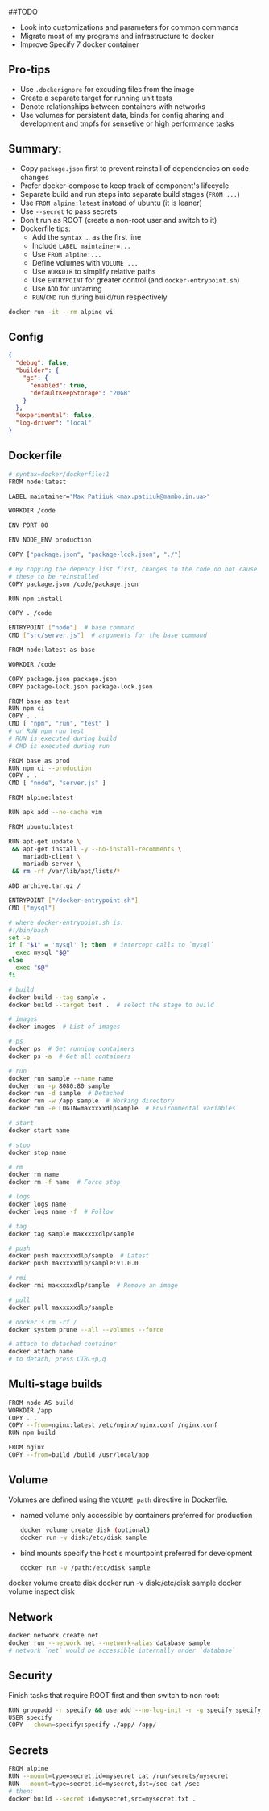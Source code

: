 ##TODO
* Look into customizations and parameters for common commands
* Migrate most of my programs and infrastructure to docker
* Improve Specify 7 docker container

## Pro-tips
* Use `.dockerignore` for excuding files from the image
* Create a separate target for running unit tests
* Denote relationships between containers with networks
* Use volumes for persistent data, binds for config sharing and
    development and tmpfs for sensetive or high performance tasks

## Summary:
* Copy `package.json` first to prevent reinstall of dependencies on code
  changes
* Prefer docker-compose to keep track of component's lifecycle
* Separate build and run steps into separate build stages (`FROM ...`)
* Use `FROM alpine:latest` instead of ubuntu (it is leaner)
* Use `--secret` to pass secrets
* Don't run as ROOT (create a non-root user and switch to it)
* Dockerfile tips:
  - Add the `syntax` ... as the first line
  - Include `LABEL maintainer=...`
  - Use `FROM alpine:...`
  - Define volumes with `VOLUME ...`
  - Use `WORKDIR` to simplify relative paths
  - Use `ENTRYPOINT` for greater control (and `docker-entrypoint.sh`)
  - Use `ADD` for untarring
  - `RUN`/`CMD` run during build/run respectively

```bash
docker run -it --rm alpine vi
```

## Config
```json
{
  "debug": false,
  "builder": {
    "gc": {
      "enabled": true,
      "defaultKeepStorage": "20GB"
    }
  },
  "experimental": false,
  "log-driver": "local"
}
```



## Dockerfile
```bash
# syntax=docker/dockerfile:1
FROM node:latest

LABEL maintainer="Max Patiiuk <max.patiiuk@mambo.in.ua>"

WORKDIR /code

ENV PORT 80

ENV NODE_ENV production

COPY ["package.json", "package-lcok.json", "./"]

# By copying the depency list first, changes to the code do not cause
# these to be reinstalled
COPY package.json /code/package.json

RUN npm install

COPY . /code

ENTRYPOINT ["node"]  # base command
CMD ["src/server.js"]  # arguments for the base command
```

```bash
FROM node:latest as base

WORKDIR /code

COPY package.json package.json
COPY package-lock.json package-lock.json

FROM base as test
RUN npm ci
COPY . .
CMD [ "npm", "run", "test" ]
# or RUN npm run test
# RUN is executed during build
# CMD is executed during run

FROM base as prod
RUN npm ci --production
COPY . .
CMD [ "node", "server.js" ]
```

```bash
FROM alpine:latest

RUN apk add --no-cache vim
```

```bash
FROM ubuntu:latest

RUN apt-get update \
 && apt-get install -y --no-install-recomments \
    mariadb-client \
    mariadb-server \
 && rm -rf /var/lib/apt/lists/*

ADD archive.tar.gz /

ENTRYPOINT ["/docker-entrypoint.sh"]
CMD ["mysql"]

# where docker-entrypoint.sh is:
#!/bin/bash
set -e
if [ "$1" = 'mysql' ]; then  # intercept calls to `mysql`
  exec mysql "$@"
else
  exec "$@"
fi

```

```bash
# build
docker build --tag sample .
docker build --target test .  # select the stage to build

# images
docker images  # List of images

# ps
docker ps  # Get running containers
docker ps -a  # Get all containers

# run
docker run sample --name name
docker run -p 8080:80 sample
docker run -d sample  # Detached
docker run -w /app sample  # Working directory
docker run -e LOGIN=maxxxxxdlpsample  # Environmental variables

# start
docker start name

# stop
docker stop name

# rm
docker rm name
docker rm -f name  # Force stop

# logs
docker logs name
docker logs name -f  # Follow

# tag
docker tag sample maxxxxxdlp/sample

# push
docker push maxxxxxdlp/sample  # Latest
docker push maxxxxxdlp/sample:v1.0.0

# rmi
docker rmi maxxxxxdlp/sample  # Remove an image

# pull
docker pull maxxxxxdlp/sample

# docker's rm -rf /
docker system prune --all --volumes --force

# attach to detached container
docker attach name
# to detach, press CTRL+p,q
```

## Multi-stage builds
```bash
FROM node AS build
WORKDIR /app
COPY . .
COPY --from=nginx:latest /etc/nginx/nginx.conf /nginx.conf
RUN npm build

FROM nginx
COPY --from=build /build /usr/local/app
```

## Volume
Volumes are defined using the `VOLUME path` directive in Dockerfile.

- named volume
  only accessible by containers
  preferred for production
  ```bash
  docker volume create disk (optional)
  docker run -v disk:/etc/disk sample
  ```
- bind mounts
  specify the host's mountpoint
  preferred for development
  ```bash
  docker run -v /path:/etc/disk sample
  ```

docker volume create disk
docker run -v disk:/etc/disk sample
docker volume inspect disk

## Network
```bash
docker network create net
docker run --network net --network-alias database sample
# network `net` would be accessible internally under `database`
```

## Security
Finish tasks that require ROOT first and then switch to non root:
```bash
RUN groupadd -r specify && useradd --no-log-init -r -g specify specify
USER specify
COPY --chown=specify:specify ./app/ /app/
```

## Secrets
```bash
FROM alpine
RUN --mount=type=secret,id=mysecret cat /run/secrets/mysecret
RUN --mount=type=secret,id=mysecret,dst=/sec cat /sec
# then:
docker build --secret id=mysecret,src=mysecret.txt .
```

